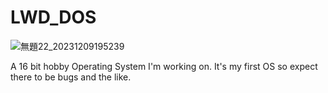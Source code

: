 # LWD_DOS
![無題22_20231209195239](https://github.com/BlueSillyDragon/LWD_DOS/assets/137140267/a7690147-c429-4af8-a312-23b2c482eab4)

A 16 bit hobby Operating System I'm working on. It's my first OS so expect there to be bugs and the like.
